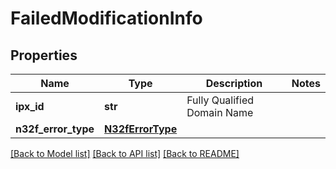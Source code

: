# FailedModificationInfo

## Properties
Name | Type | Description | Notes
------------ | ------------- | ------------- | -------------
**ipx_id** | **str** | Fully Qualified Domain Name | 
**n32f_error_type** | [**N32fErrorType**](N32fErrorType.md) |  | 

[[Back to Model list]](../README.md#documentation-for-models) [[Back to API list]](../README.md#documentation-for-api-endpoints) [[Back to README]](../README.md)


